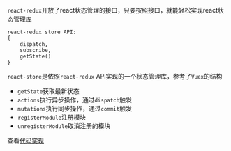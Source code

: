 `react-redux`开放了react状态管理的接口，只要按照接口，就能轻松实现react状态管理库
```
react-redux store API:
{
    dispatch,
    subscribe,
    getState()
}
```

`react-store`是依照`react-redux` API实现的一个状态管理库，参考了`Vuex`的结构

* `getState`获取最新状态
* `actions`执行异步操作，通过`dispatch`触发
* `mutations`执行同步操作，通过`commit`触发
* `registerModule`注册模块
* `unregisterModule`取消注册的模块

查看[代码实现](src/index.ts)
